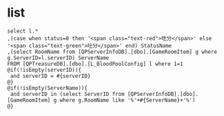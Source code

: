 list
===
	select l.*
	,(case when status=0 then '<span class="text-red">吃分</span>' else '<span class="text-green">吐分</span>' end) StatusName
	,(select RoomName from [QPServerInfoDB].[dbo].[GameRoomItem] g where g.ServerID=l.serverID) ServerName
	FROM [QPTreasureDB].[dbo].[L_BloodPoolConfig] l where 1=1
	@if(!isEmpty(serverID)){
	 and serverID = #{serverID}
	@}
	@if(!isEmpty(ServerName)){
	 and serverID in (select ServerID from [QPServerInfoDB].[dbo].[GameRoomItem] g where g.RoomName like '%'+#{ServerName}+'%')
	@}